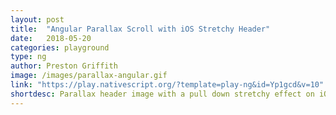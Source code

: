 ```yaml
---
layout: post
title:  "Angular Parallax Scroll with iOS Stretchy Header"
date:   2018-05-20
categories: playground
type: ng
author: Preston Griffith
image: /images/parallax-angular.gif
link: "https://play.nativescript.org/?template=play-ng&id=Yp1gcd&v=10"
shortdesc: Parallax header image with a pull down stretchy effect on iOS. Thanks to Josh Sommer for the parallax examples.
---
```

